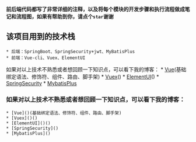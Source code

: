 **前后端代码都写了非常详细的注释，以及将每个模块的开发步骤和执行流程做成笔记和流程图，如果有帮助到你，请点个`star`谢谢**

## 该项目用到的技术栈
    * 后端：SpringBoot、SpringSecurity+jwt、MyBatisPlus
    * 前端：Vue-cli、Vuex、ElementUI

如果对以上技术不熟悉或者想回顾一下知识点，可以看下我的博客：
	* [Vue]()(基础绑定语法、修饰符、组件、路由、脚手架)
    * [Vuex]()()
    * [ElementUI]()()
    * [SpringSecurity]()
    * [MybatisPlus]()
### 如果对以上技术不熟悉或者想回顾一下知识点，可以看下我的博客：
    * [Vue]()(基础绑定语法、修饰符、组件、路由、脚手架)
    * [Vuex]()()
    * [ElementUI]()()
    * [SpringSecurity]()
    * [MybatisPlus]()
